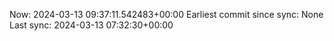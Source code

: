 Now: 2024-03-13 09:37:11.542483+00:00 Earliest commit since sync: None Last sync: 2024-03-13 07:32:30+00:00
